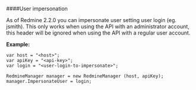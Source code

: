 ####User impersonation

As of Redmine 2.2.0 you can impersonate user setting user login (eg. jsmith). This only works when using the API with an administrator account, this header will be ignored when using the API with a regular user account.

**Example:**

```
var host = "<host>";
var apiKey = "<api-key>";
var login = "<user-login-to-impersonate>";

RedmineManager manager = new RedmineManager (host, apiKey);
manager.ImpersonateUser = login;
```